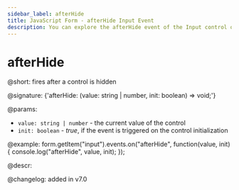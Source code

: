 ```yaml
---
sidebar_label: afterHide
title: JavaScript Form - afterHide Input Event 
description: You can explore the afterHide event of the Input control of Form in the documentation of the DHTMLX JavaScript UI library. Browse developer guides and API reference, try out code examples and live demos, and download a free 30-day evaluation version of DHTMLX Suite.
---
```


# afterHide

@short: fires after a control is hidden

@signature: {'afterHide: (value: string | number, init: boolean) => void;'}

@params:
- `value: string | number` - the current value of the control
- `init: boolean` - *true*, if the event is triggered on the control initialization

@example:
form.getItem("input").events.on("afterHide", function(value, init) {
    console.log("afterHide", value, init);
});

@descr:

@changelog: added in v7.0
